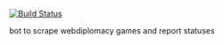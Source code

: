 [![Build Status](https://travis-ci.org/circius/webdiplomacy-bot.svg?branch=master)](https://travis-ci.org/circius/webdiplomacy-bot)

bot to scrape webdiplomacy games and report statuses

